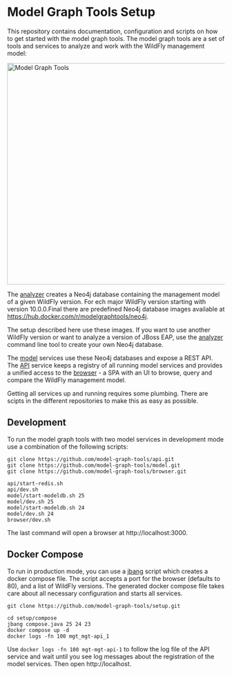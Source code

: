 # Model Graph Tools Setup

This repository contains documentation, configuration and scripts on how to get started with the model graph tools. The model graph tools are a set of tools and services to analyze and work with the WildFly management model:

<img src="https://model-graph-tools.github.io/img/tools.svg" alt="Model Graph Tools" width="512" />

The [analyzer](https://github.com/model-graph-tools/analyzer) creates a Neo4j database containing the management model of a given WildFly version. For ech major WildFly version starting with version 10.0.0.Final there are predefined Neo4j database images available at https://hub.docker.com/r/modelgraphtools/neo4j. 

The setup described here use these images. If you want to use another WildFly version or want to analyze a version of JBoss EAP, use the [analyzer](https://github.com/model-graph-tools/analyzer) command line tool to create your own Neo4j database. 

The [model](https://github.com/model-graph-tools/model) services use these Neo4j databases and expose a REST API. The [API](https://github.com/model-graph-tools/api) service keeps a registry of all running model services and provides a unified access to the [browser](https://github.com/model-graph-tools/browser) - a SPA with an UI to browse, query and compare the WildFly management model.

Getting all services up and running requires some plumbing. There are scipts in the different repositories to make this as easy as possible.   

## Development

To run the model graph tools with two model services in development mode use a combination of the following scripts:

```shell
git clone https://github.com/model-graph-tools/api.git
git clone https://github.com/model-graph-tools/model.git
git clone https://github.com/model-graph-tools/browser.git

api/start-redis.sh
api/dev.sh
model/start-modeldb.sh 25
model/dev.sh 25
model/start-modeldb.sh 24
model/dev.sh 24
browser/dev.sh
```

The last command will open a browser at http://localhost:3000. 

## Docker Compose

To run in production mode, you can use a [jbang](https://www.jbang.dev/) script which creates a docker compose file. The script accepts a port for the browser (defaults to 80), and a list of WildFly versions. The generated docker compose file takes care about all necessary configuration and starts all services. 

```shell
git clone https://github.com/model-graph-tools/setup.git

cd setup/compose
jbang compose.java 25 24 23
docker compose up -d
docker logs -fn 100 mgt_mgt-api_1
```

Use `docker logs -fn 100 mgt-mgt-api-1` to follow the log file of the API service and wait until you see log messages about the registration of the model services. Then open http://localhost.
